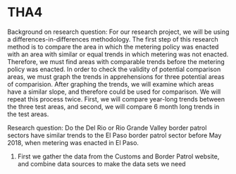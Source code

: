 # THA4
Background on research question:  For our research project, we will be using a differences-in-differences methodology. The first step of this research method is to compare the area in which the metering policy was enacted with an area with similar or equal trends in which metering was not enacted. Therefore, we must find areas with comparable trends before the metering policy was enacted. In order to check the validity of potential comparison areas, we must graph the trends in apprehensions for three potential areas of comparision. After graphing the trends, we will examine which areas have a similar slope, and therefore could be used for comparison. We will repeat this process twice. First, we will compare year-long trends between the three test areas, and second, we will compare 6 month long trends in the test areas.

Research question: Do the Del Rio or Rio Grande Valley border patrol sectors have similar trends to the El Paso border patrol sector before May 2018, when metering was enacted in El Paso. 

1. First we gather the data from the Customs and Border Patrol website, and combine data sources to make the data sets we need 
